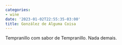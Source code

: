 ```yaml
---
categories:
- wine
date: '2023-01-02T22:55:35-03:00'
title: González de Alguma Coisa
---
```


Tempranillo com sabor de Tempranillo. Nada demais.